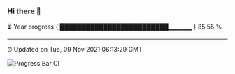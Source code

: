 ### Hi there 👋

⏳ Year progress { █████████████████████████▁▁▁▁▁ } 85.55 %

---

⏰ Updated on Tue, 09 Nov 2021 06:13:29 GMT

![Progress Bar CI](https://github.com/liununu/liununu/workflows/Progress%20Bar%20CI/badge.svg)

